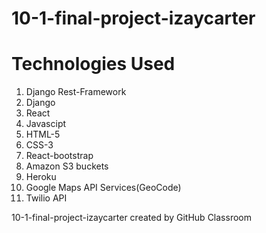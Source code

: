 # 10-1-final-project-izaycarter

# Technologies Used 
  1. Django Rest-Framework
  2. Django 
  3. React
  4. Javascipt
  5. HTML-5
  6. CSS-3
  7. React-bootstrap
  8. Amazon S3 buckets
  9. Heroku
  10. Google Maps API Services(GeoCode)
  11. Twilio API



10-1-final-project-izaycarter created by GitHub Classroom
